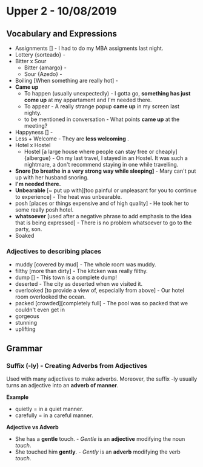 # Upper 2 - 10/08/2019

## Vocabulary and Expressions 

* Assignments [] -  I had to do my MBA assigments last night.
* Lottery {sorteado} - 
* Bitter x Sour
	* Bitter {amargo} - 
	* Sour {Azedo} -
* Boiling [When something are really hot] - 
* **Came up**
	* To happen (usually unexpectedly) - I gotta go, **something has just come up** at my appartament and I'm needed there. 
	* To appear - A really strange popup **came up** in my screen last nighty.
	* to be mentioned in conversation - What points **came up** at the meeting?
* Happyness [] - 
* Less + Welcome - They are **less welcoming** .
* Hotel x Hostel
	* Hostel [a large house where people can stay free or cheaply] {albergue} -  On my last travel, I stayed in an Hostel. It was such a nightmare, a don't recommend staying in one while travelling.
* **Snore [to breathe in a very strong way while sleeping]** - Mary can't put up with her husband snoring.
* **I'm needed there.**
* **Unbearable** [~ put up with][too painful or unpleasant for you to continue to experience] - The heat was unbearable.
*  posh [places or things expensive and of high quality] - He took her to some really posh hotel.
* **whatsoever** [used after a negative phrase to add emphasis to the idea that is being expressed] - There is no problem whatsoever to go to the party, son.
* Soaked

### Adjectives to describing places
* muddy [covered by mud] - The whole room was muddy.
* filthy [more than dirty] - The kitcken was really filthy.
* dump [] - This town is a complete dump!
* deserted - The city as deserted when we visited it.
* overlooked [to provide a view of, especially from above] - Our hotel room overlooked the ocean. 
* packed [crowded][completely full] - The pool was so packed that we couldn't even get in 
* gorgeous
* stunning 
* uplifting

## Grammar

### Suffix (-ly) -  Creating Adverbs from Adjectives 
Used with many adjectives to make adverbs. Moreover, the suffix -ly usually turns an adjective into an **adverb of  manner**.

**Example**
 - quietly = in a quiet manner.   
 - carefully = in a careful manner.
 
 **Adjective vs Adverb**
 - She has a **gentle** touch. - _Gentle_ is an **adjective** modifying the noun
   _touch_.
 - She touched him **gently**. - _Gently_ is an **adverb** modifying the verb
   _touch_.

